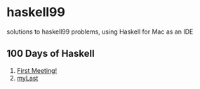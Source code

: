 # haskell99
solutions to haskell99 problems, using Haskell for Mac as an IDE

## 100 Days of Haskell
1. [First Meeting!](http://haskell.haiqus.com/lessons/haskell/2015/09/10/one-hundred-days-of-haskell/)
2. [myLast](http://haskell.haiqus.com/lessons/haskell/2015/09/11/haskell-problem-1/)
